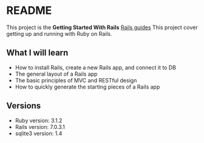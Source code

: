 # README

This project is the **Getting Started With Rails**
[Rails guides](https://guides.rubyonrails.org/getting_started.html)
This project cover getting up and running with Ruby on Rails.

## What I will learn

- How to install Rails, create a new Rails app, and connect it to DB
- The general layout of a Rails app
- The basic principles of MVC and RESTful design
- How to quickly generate the starting pieces of a Rails app

## Versions

- Ruby version: 3.1.2
- Rails version: 7.0.3.1
- sqlite3 version: 1.4
